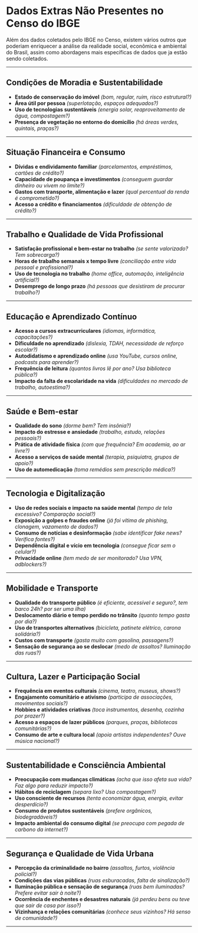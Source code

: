 # Dados Extras Não Presentes no Censo do IBGE

Além dos dados coletados pelo IBGE no Censo, existem vários outros que poderiam enriquecer a análise da realidade social, econômica e ambiental do Brasil, assim como abordagens mais específicas de dados que ja estão sendo coletados.

---

## Condições de Moradia e Sustentabilidade
- **Estado de conservação do imóvel** *(bom, regular, ruim, risco estrutural?)*  
- **Área útil por pessoa** *(superlotação, espaços adequados?)*  
- **Uso de tecnologias sustentáveis** *(energia solar, reaproveitamento de água, compostagem?)*    
- **Presença de vegetação no entorno do domicílio** *(há áreas verdes, quintais, praças?)*  

---

## Situação Financeira e Consumo
- **Dívidas e endividamento familiar** *(parcelamentos, empréstimos, cartões de crédito?)*  
- **Capacidade de poupança e investimentos** *(conseguem guardar dinheiro ou vivem no limite?)*  
- **Gastos com transporte, alimentação e lazer** *(qual percentual da renda é comprometido?)*  
- **Acesso a crédito e financiamentos** *(dificuldade de obtenção de crédito?)*   

---

## Trabalho e Qualidade de Vida Profissional
- **Satisfação profissional e bem-estar no trabalho** *(se sente valorizado? Tem sobrecarga?)*  
- **Horas de trabalho semanais x tempo livre** *(conciliação entre vida pessoal e profissional?)*   
- **Uso de tecnologia no trabalho** *(home office, automação, inteligência artificial?)*  
- **Desemprego de longo prazo** *(há pessoas que desistiram de procurar trabalho?)*  

---

## Educação e Aprendizado Contínuo
- **Acesso a cursos extracurriculares** *(idiomas, informática, capacitações?)*  
- **Dificuldade no aprendizado** *(dislexia, TDAH, necessidade de reforço escolar?)*  
- **Autodidatismo e aprendizado online** *(usa YouTube, cursos online, podcasts para aprender?)*  
- **Frequência de leitura** *(quantos livros lê por ano? Usa biblioteca pública?)*  
- **Impacto da falta de escolaridade na vida** *(dificuldades no mercado de trabalho, autoestima?)*  

---

## Saúde e Bem-estar
- **Qualidade do sono** *(dorme bem? Tem insônia?)*  
- **Impacto do estresse e ansiedade** *(trabalho, estudo, relações pessoais?)*  
- **Prática de atividade física** *(com que frequência? Em academia, ao ar livre?)*  
- **Acesso a serviços de saúde mental** *(terapia, psiquiatra, grupos de apoio?)*  
- **Uso de automedicação** *(toma remédios sem prescrição médica?)*  

---

## Tecnologia e Digitalização
- **Uso de redes sociais e impacto na saúde mental** *(tempo de tela excessivo? Comparação social?)*  
- **Exposição a golpes e fraudes online** *(já foi vítima de phishing, clonagem, vazamento de dados?)*  
- **Consumo de notícias e desinformação** *(sabe identificar fake news? Verifica fontes?)*  
- **Dependência digital e vício em tecnologia** *(consegue ficar sem o celular?)*  
- **Privacidade online** *(tem medo de ser monitorado? Usa VPN, adblockers?)*  

---

## Mobilidade e Transporte
- **Qualidade do transporte público** *(é eficiente, acessível e seguro?, tem barco 24h? por ser uma ilha)*  
- **Deslocamento diário e tempo perdido no trânsito** *(quanto tempo gasta por dia?)*  
- **Uso de transportes alternativos** *(bicicleta, patinete elétrico, carona solidária?)*  
- **Custos com transporte** *(gasta muito com gasolina, passagens?)*  
- **Sensação de segurança ao se deslocar** *(medo de assaltos? Iluminação das ruas?)*  

---

## Cultura, Lazer e Participação Social
- **Frequência em eventos culturais** *(cinema, teatro, museus, shows?)*  
- **Engajamento comunitário e ativismo** *(participa de associações, movimentos sociais?)*  
- **Hobbies e atividades criativas** *(toca instrumentos, desenha, cozinha por prazer?)*  
- **Acesso a espaços de lazer públicos** *(parques, praças, bibliotecas comunitárias?)*  
- **Consumo de arte e cultura local** *(apoia artistas independentes? Ouve música nacional?)*  

---

## Sustentabilidade e Consciência Ambiental
- **Preocupação com mudanças climáticas** *(acha que isso afeta sua vida? Faz algo para reduzir impacto?)*  
- **Hábitos de reciclagem** *(separa lixo? Usa compostagem?)*  
- **Uso consciente de recursos** *(tenta economizar água, energia, evitar desperdício?)*  
- **Consumo de produtos sustentáveis** *(prefere orgânicos, biodegradáveis?)*  
- **Impacto ambiental do consumo digital** *(se preocupa com pegada de carbono da internet?)*  

---

## Segurança e Qualidade de Vida Urbana
- **Percepção da criminalidade no bairro** *(assaltos, furtos, violência policial?)*  
- **Condições das vias públicas** *(ruas esburacadas, falta de sinalização?)*  
- **Iluminação pública e sensação de segurança** *(ruas bem iluminadas? Prefere evitar sair à noite?)*  
- **Ocorrência de enchentes e desastres naturais** *(já perdeu bens ou teve que sair de casa por isso?)*  
- **Vizinhança e relações comunitárias** *(conhece seus vizinhos? Há senso de comunidade?)*  

---
